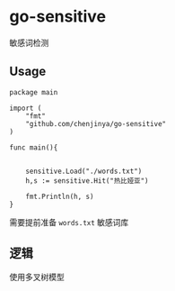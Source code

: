 # go-sensitive

敏感词检测

## Usage
```golang
package main

import (
    "fmt"
    "github.com/chenjinya/go-sensitive"
)

func main(){

    
    sensitive.Load("./words.txt")
    h,s := sensitive.Hit("热比娅亚")

    fmt.Println(h, s)
}
```

需要提前准备 `words.txt` 敏感词库

## 逻辑

使用多叉树模型



